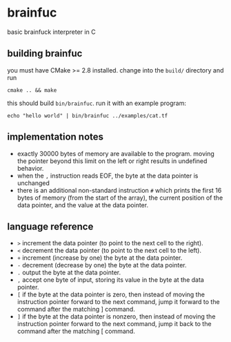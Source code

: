 brainfuc
========

basic brainfuck interpreter in C

building brainfuc
-----------------

you must have CMake >= 2.8 installed. change into the `build/` directory and run

    cmake .. && make

this should build `bin/brainfuc`. run it with an example program:

    echo "hello world" | bin/brainfuc ../examples/cat.tf

implementation notes
--------------------

* exactly 30000 bytes of memory are available to the program. moving
  the pointer beyond this limit on the left or right results in
  undefined behavior.
* when the `,` instruction reads EOF, the byte at the data pointer is
  unchanged
* there is an additional non-standard instruction `#` which prints the
  first 16 bytes of memory (from the start of the array), the current
  position of the data pointer, and the value at the data pointer.

language reference
------------------

* `>`	increment the data pointer (to point to the next cell to the right).
* `<`	decrement the data pointer (to point to the next cell to the left).
* `+`	increment (increase by one) the byte at the data pointer.
* `-`	decrement (decrease by one) the byte at the data pointer.
* `.`	output the byte at the data pointer.
* `,`	accept one byte of input, storing its value in the byte at the data pointer.
* `[`	if the byte at the data pointer is zero, then instead of moving the
        instruction pointer forward to the next command, jump it forward to the
        command after the matching ] command.
* `]`	if the byte at the data pointer is nonzero, then instead of moving the
        instruction pointer forward to the next command, jump it back to the
        command after the matching [ command.
